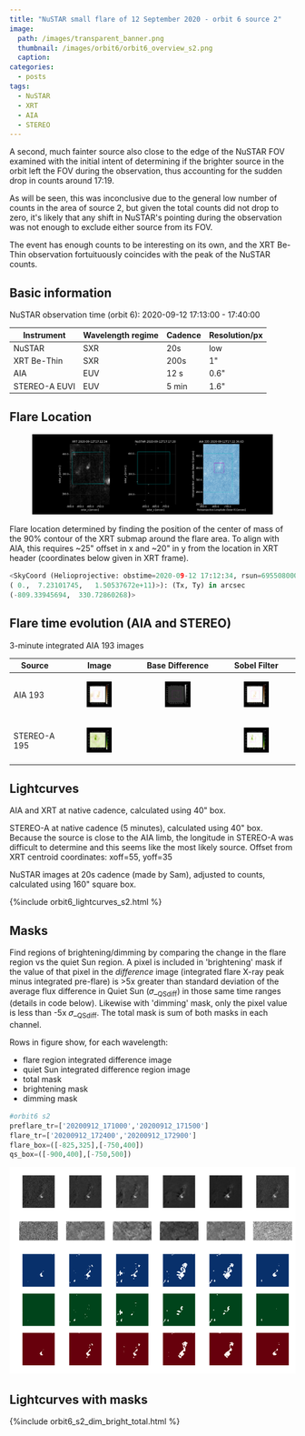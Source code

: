 ```yaml
---
title: "NuSTAR small flare of 12 September 2020 - orbit 6 source 2"
image: 
  path: /images/transparent_banner.png
  thumbnail: /images/orbit6/orbit6_overview_s2.png
  caption:
categories:
  - posts
tags:
  - NuSTAR
  - XRT
  - AIA
  - STEREO
---
```


A second, much fainter source also close to the edge of the NuSTAR FOV examined with the initial intent of determining if the brighter source in the orbit left the FOV during the observation, thus accounting for the sudden drop in counts around 17:19. 

As will be seen, this was inconclusive due to the general low number of counts in the area of source 2, but given the total counts did not drop to zero, it's likely that any shift in NuSTAR's pointing during the observation was not enough to exclude either source from its FOV. 

The event has enough counts to be interesting on its own, and the XRT Be-Thin observation fortuituously coincides with the peak of the NuSTAR counts. 

## Basic information

NuSTAR observation time (orbit 6): 2020-09-12 17:13:00 - 17:40:00


| Instrument | Wavelength regime | Cadence | Resolution/px |
| --- | --- | --- | --- |
| NuSTAR | SXR | 20s | low |
| XRT Be-Thin| SXR | 200s| 1"|
| AIA | EUV | 12 s | 0.6"|
| STEREO-A EUVI | EUV | 5 min | 1.6"|


## Flare Location

<figure>
<img src="https://github.com/elastufka/SAX-XRS_figures/raw/gh-pages/images/orbit6/orbit6_overview_s2.png" alt="XRT, NuSTAR camera A low-evergy and AIA 335 image with rectangles indicating where fluxes were calculated">  
</figure>

Flare location determined by finding the position of the center of mass of the 90% contour of the XRT submap around the flare area. To align with AIA, this requires ~25" offset in x and ~20" in y from the location in XRT header (coordinates below given in XRT frame).

```python
<SkyCoord (Helioprojective: obstime=2020-09-12 17:12:34, rsun=695508000.0 m, observer=<HeliographicStonyhurst Coordinate (obstime=2020-09-12 17:12:34): (lon, lat, radius) in (deg, deg, m)
( 0.,  7.23101745,   1.50537672e+11)>): (Tx, Ty) in arcsec
(-809.33945694,  330.72860268)>
```

## Flare time evolution (AIA and STEREO)

3-minute integrated AIA 193 images

|  Source | Image | Base Difference | Sobel Filter | 
| --- | --- | --- | --- |
| AIA 193 | <figure><img src="https://github.com/elastufka/SAX-XRS_figures/raw/gh-pages/images/orbit6/AIA193_nofilter_s2.gif" alt="AIA 193 gif" width="150"></figure>| <figure><img src="https://github.com/elastufka/SAX-XRS_figures/raw/gh-pages/images/orbit6/AIA193_diff_s2.gif" alt="AIA 193 difference gif" width="150"></figure> |<figure><img src="https://github.com/elastufka/SAX-XRS_figures/raw/gh-pages/images/orbit6/AIA193_sobel_s2.gif" alt="AIA 193 Sobel gif" width="150"></figure> |
| STEREO-A 195 | <figure><img src="https://github.com/elastufka/SAX-XRS_figures/raw/gh-pages/images/orbit6/STEREO_195_nofilter_s2.gif" alt="STEREO 195 gif" width="150"></figure> |  | <figure><img src="https://github.com/elastufka/SAX-XRS_figures/raw/gh-pages/images/orbit6/STEREO_195_sobel_s2.gif" alt="STEREO 195 Sobel gif" width="150"></figure> |


## Lightcurves

AIA and XRT at native cadence, calculated using 40" box. 

STEREO-A at native cadence (5 minutes), calculated using 40" box. Because the source is close to the AIA limb, the longitude in STEREO-A was difficult to determine and this seems like the most likely source. Offset from XRT centroid coordinates: xoff=55, yoff=35 

NuSTAR images at 20s cadence (made by Sam), adjusted to counts, calculated using 160" square box. 

{%include orbit6_lightcurves_s2.html %}


## Masks

Find regions of brightening/dimming by comparing the change in the flare region vs the quiet Sun region. A pixel is included in 'brightening' mask if the value of that pixel in the _difference_ image (integrated flare X-ray peak minus integrated pre-flare) is >5x greater than standard deviation of the average flux difference in Quiet Sun (𝜎_<sub>QSdiff</sub>) in those same time ranges (details in code below). Likewise with 'dimming' mask, only the pixel value is less than -5x  𝜎_<sub>QSdiff</sub>. The total mask is sum of both masks in each channel.

Rows in figure show, for each wavelength:
- flare region integrated difference image
- quiet Sun integrated difference region image
- total mask
- brightening mask
- dimming mask


```python
#orbit6 s2
preflare_tr=['20200912_171000','20200912_171500']
flare_tr=['20200912_172400','20200912_172900']
flare_box=([-825,325],[-750,400])
qs_box=([-900,400],[-750,500])
```

![Masks for all AIA channels](https://github.com/elastufka/SAX-XRS_figures/raw/gh-pages/images/orbit6/orbit6_AIA_masks_s2.png) 


## Lightcurves with masks

{%include orbit6_s2_dim_bright_total.html %}

<!--
## DEM

-->
